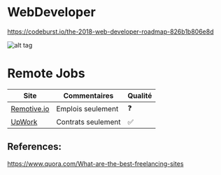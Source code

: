 



# WebDeveloper

https://codeburst.io/the-2018-web-developer-roadmap-826b1b806e8d

![alt tag](https://codeburst.io/the-2018-web-developer-roadmap-826b1b806e8d)


# Remote Jobs




| Site                               | Commentaires                              | Qualité               |
|------------------------------------|-------------------------------------------|-----------------------|
| [Remotive.io](https://remotive.io) | Emplois seulement                         | :question:            |
| [UpWork](https://upwork.com)       | Contrats seulement                        | :white_check_mark:    |

## References:

https://www.quora.com/What-are-the-best-freelancing-sites




